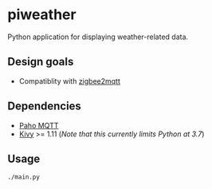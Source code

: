 # piweather
Python application for displaying weather-related data. 

## Design goals

* Compatiblity with [zigbee2mqtt](ttps://www.zigbee2mqtt.io)

## Dependencies

* [Paho MQTT](https://www.eclipse.org/paho/clients/python)
* [Kivy](https://kivy.org) >= 1.11 (_Note that this currently limits Python at 3.7_)

## Usage

 ```bash
./main.py
```
